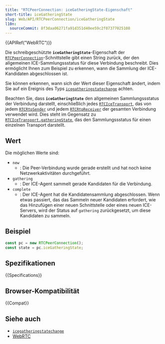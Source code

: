 ```yaml
---
title: "RTCPeerConnection: iceGatheringState-Eigenschaft"
short-title: iceGatheringState
slug: Web/API/RTCPeerConnection/iceGatheringState
l10n:
  sourceCommit: 8f3daa06271fa91d351d40ee59c2f07377025108
---
```


{{APIRef("WebRTC")}}

Die schreibgeschützte **`iceGatheringState`**-Eigenschaft der [`RTCPeerConnection`](/de/docs/Web/API/RTCPeerConnection)-Schnittstelle gibt einen String zurück, der den allgemeinen ICE-Sammlungssstatus für diese Verbindung beschreibt. Dies ermöglicht Ihnen zum Beispiel zu erkennen, wann die Sammlung der ICE-Kandidaten abgeschlossen ist.

Sie können erkennen, wann sich der Wert dieser Eigenschaft ändert, indem Sie auf ein Ereignis des Typs [`icegatheringstatechange`](/de/docs/Web/API/RTCPeerConnection/icegatheringstatechange_event) achten.

Beachten Sie, dass **`iceGatheringState`** den allgemeinen Sammlungssstatus der Verbindung darstellt, einschließlich jedes [`RTCIceTransport`](/de/docs/Web/API/RTCIceTransport), das von jedem [`RTCRtpSender`](/de/docs/Web/API/RTCRtpSender) und jedem [`RTCRtpReceiver`](/de/docs/Web/API/RTCRtpReceiver) der gesamten Verbindung verwendet wird. Dies steht im Gegensatz zu [`RTCIceTransport.gatheringState`](/de/docs/Web/API/RTCIceTransport/gatheringState), das den Sammlungssstatus für einen einzelnen Transport darstellt.

## Wert

Die möglichen Werte sind:

- `new`
  - : Die Peer-Verbindung wurde gerade erstellt und hat noch keine Netzwerkaktivitäten durchgeführt.
- `gathering`
  - : Der ICE-Agent sammelt gerade Kandidaten für die Verbindung.
- `complete`
  - : Der ICE-Agent hat die Kandidatensammlung abgeschlossen.
    Wenn etwas passiert, das das Sammeln neuer Kandidaten erfordert, wie das Hinzufügen einer neuen Schnittstelle oder eines neuen ICE-Servers, wird der Status auf `gathering` zurückgesetzt, um diese Kandidaten zu sammeln.

## Beispiel

```js
const pc = new RTCPeerConnection();
const state = pc.iceGatheringState;
```

## Spezifikationen

{{Specifications}}

## Browser-Kompatibilität

{{Compat}}

## Siehe auch

- [`icegatheringstatechange`](/de/docs/Web/API/RTCPeerConnection/icegatheringstatechange_event)
- [WebRTC](/de/docs/Web/API/WebRTC_API)
